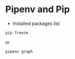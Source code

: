 # Pipenv and Pip

* Installed packages list

<!---->
    pip freeze
    
or

<!---->
    pipenv graph

